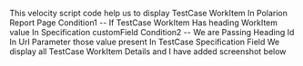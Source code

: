  This velocity script code help us to display TestCase WorkItem In Polarion Report Page 
   Condition1  -- If TestCase WorkItem Has heading WorkItem value In Specification customField
   Condition2  -- We are Passing Heading Id In Url Parameter those value present In TestCase Specification Field
   We display all TestCase WorkItem Details and I have added screenshot below 
